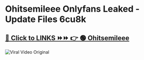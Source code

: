 
 # Ohitsemileee Onlyfans Leaked - Update Files 6cu8k

## <h2><a href="https://clipsfans.com/Ohitsemileee&ref=git">🔗 Click to LINKS ⏩⏩ 👉 🟢 Ohitsemileee </a></h2>

<a href="https://clipsfans.com/Ohitsemileee&ref=git" rel="nofollow" data-target="animated-image.originalLink"><img src="https://i.ibb.co.com/xMMVF88/686577567.gif" alt="Viral Video Original" style="max-width: 100%; display: inline-block;" data-target="animated-image.originalImage"></a>

